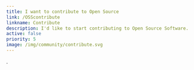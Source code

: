 ```yaml
---
title: I want to contribute to Open Source
link: /OSScontribute
linkname: Contribute
description: I'd like to start contributing to Open Source Software.
active: false
priority: 5
image: /img/community/contribute.svg
---
```

.